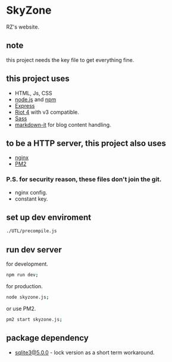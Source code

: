 SkyZone
=======

RZ's website.

## note
this project needs the key file to get everything fine.

## this project uses
* HTML, Js, CSS
* [node.js](https://nodejs.org/en/) and [npm](https://www.npmjs.com/)
* [Express](https://expressjs.com/)
* [Riot 4](https://riot.js.org/) with v3 compatible.
* [Sass](https://sass-lang.com/)
* [markdown-it](https://markdown-it.github.io/) for blog content handling.

## to be a HTTP server, this project also uses
* [nginx](https://nginx.org/)
* [PM2](https://pm2.keymetrics.io/)

### P.S. for security reason, these files don't join the git.
* nginx config.
* constant key.

## set up dev enviroment
```sh
./UTL/precompile.js
```

## run dev server
for development.
```sh
npm run dev;
```
for production.
```sh
node skyzone.js;
```
or use PM2.
```sh
pm2 start skyzone.js;
```

## package dependency
- sqlite3@5.0.0 - lock version as a short term workaround.
